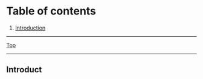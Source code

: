 # Table of contents <br />
[](#top)
1. [Introduction](#scm_intro)<br />
* * *
[Top](#top)
* * *
## Introduct <a name="scm_intro"></a>

